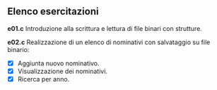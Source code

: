 ## Elenco esercitazioni

**e01.c**
Introduzione alla scrittura e lettura di file binari con strutture.

**e02.c**
Realizzazione di un elenco di nominativi con salvataggio su file binario:  
- [x] Aggiunta nuovo nominativo.
- [x] Visualizzazione dei nominativi.
- [x] Ricerca per anno.
